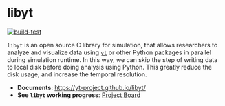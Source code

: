# libyt
[![build-test](https://github.com/yt-project/libyt/actions/workflows/build-test.yml/badge.svg)](https://github.com/yt-project/libyt/actions/workflows/build-test.yml)


`libyt` is an open source C library for simulation, that allows researchers to analyze and visualize data using [`yt`](https://yt-project.org/) or other Python packages in parallel during simulation runtime. In this way, we can skip the step of writing data to local disk before doing analysis using Python. This greatly reduce the disk usage, and increase the temporal resolution.

- **Documents**: https://yt-project.github.io/libyt/
- **See `libyt` working progress**: [Project Board](https://github.com/yt-project/libyt/projects/1)
